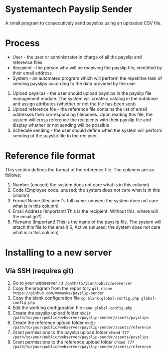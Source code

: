 # Systemantech Payslip Sender

A small program to consecutively send payslips using an uploaded CSV file.

# Process

* User - the user or administrator in charge of all the payslip and reference files
* Recipient - the person who will be receiving the payslip file, identified by their email address
* System - an automated program which will perform the repetitive task of sending payslips according to the data provided by the user

1. Upload payslips - the user should upload payslips in the payslip file management module. The system will create a catalog in the database and assign attributes (whether or not the file has been sent)
2. Upload reference file - the reference file contains the list of email addresses their corresponding filenames. Upon reading this file, the system will cross reference the recipients with their payslip file and display whether or not sending will be possible
3. Schedule sending - the user should define when the system will perform sending of the payslip file to the recipient

# Reference file format

This section defines the format of the reference file. The columns are as follows:

1. Number (unused; the system does not care what is in this column)
2. Code (Employee code. unused; the system does not care what is in this column)
3. Formal Name (Recipient's full name. unused; the system does not care what is in this column)
4. Email Address (Important! This is the recipient. Without this, where will the email go?)
5. Filename (Important! This is the name of the payslip file. The system will attach this file to the email)
6, Active (unused; the system does not care what is in this column)

# Installing to a new server

## Via SSH (requires git)

1. Go to your webserver `cd /path/to/your/public/webserver`
2. Copy the program from the repository `git clone https://github.com/mmmaske/payslip-sender`
3. Copy the blank configuration file `cp blank-global-config.php global-config.php`
4. Edit the working configuration file `nano global-config.php`
5. Create the payslip upload folder `mkdir /path/to/your/public/webserver/payslip-sender/assets/payslips`
6. Create the reference upload folder `mkdir /path/to/your/public/webserver/payslip-sender/assets/reference`
7. Grant permissions to the payslip upload folder `chmod 777 /path/to/your/public/webserver/payslip-sender/assets/payslips`
8. Grant permissions to the reference upload folder `chmod 777 /path/to/your/public/webserver/payslip-sender/assets/reference`
